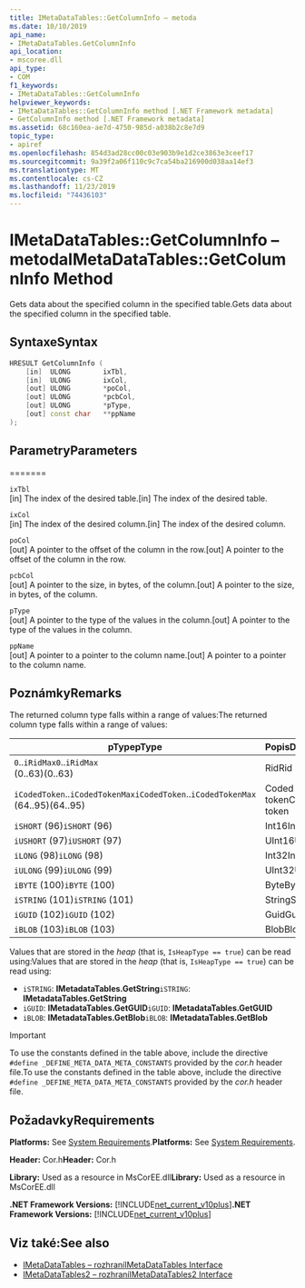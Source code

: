 ```yaml
---
title: IMetaDataTables::GetColumnInfo – metoda
ms.date: 10/10/2019
api_name:
- IMetaDataTables.GetColumnInfo
api_location:
- mscoree.dll
api_type:
- COM
f1_keywords:
- IMetaDataTables::GetColumnInfo
helpviewer_keywords:
- IMetaDataTables::GetColumnInfo method [.NET Framework metadata]
- GetColumnInfo method [.NET Framework metadata]
ms.assetid: 68c160ea-ae7d-4750-985d-a038b2c8e7d9
topic_type:
- apiref
ms.openlocfilehash: 854d3ad28cc00c03e903b9e1d2ce3863e3ceef17
ms.sourcegitcommit: 9a39f2a06f110c9c7ca54ba216900d038aa14ef3
ms.translationtype: MT
ms.contentlocale: cs-CZ
ms.lasthandoff: 11/23/2019
ms.locfileid: "74436103"
---
```

# <a name="imetadatatablesgetcolumninfo-method"></a><span data-ttu-id="13c73-102">IMetaDataTables::GetColumnInfo – metoda</span><span class="sxs-lookup"><span data-stu-id="13c73-102">IMetaDataTables::GetColumnInfo Method</span></span>
<span data-ttu-id="13c73-103">Gets data about the specified column in the specified table.</span><span class="sxs-lookup"><span data-stu-id="13c73-103">Gets data about the specified column in the specified table.</span></span>  
  
## <a name="syntax"></a><span data-ttu-id="13c73-104">Syntaxe</span><span class="sxs-lookup"><span data-stu-id="13c73-104">Syntax</span></span>  
  
```cpp  
HRESULT GetColumnInfo (   
    [in]  ULONG        ixTbl,  
    [in]  ULONG        ixCol,  
    [out] ULONG        *poCol,  
    [out] ULONG        *pcbCol,  
    [out] ULONG        *pType,  
    [out] const char   **ppName  
);  
```  
  
## <a name="parameters"></a><span data-ttu-id="13c73-105">Parametry</span><span class="sxs-lookup"><span data-stu-id="13c73-105">Parameters</span></span>
=======

 `ixTbl`  
 <span data-ttu-id="13c73-106">[in] The index of the desired table.</span><span class="sxs-lookup"><span data-stu-id="13c73-106">[in] The index of the desired table.</span></span>  
  
 `ixCol`  
 <span data-ttu-id="13c73-107">[in] The index of the desired column.</span><span class="sxs-lookup"><span data-stu-id="13c73-107">[in] The index of the desired column.</span></span>  
  
 `poCol`  
 <span data-ttu-id="13c73-108">[out] A pointer to the offset of the column in the row.</span><span class="sxs-lookup"><span data-stu-id="13c73-108">[out] A pointer to the offset of the column in the row.</span></span>  
  
 `pcbCol`  
 <span data-ttu-id="13c73-109">[out] A pointer to the size, in bytes, of the column.</span><span class="sxs-lookup"><span data-stu-id="13c73-109">[out] A pointer to the size, in bytes, of the column.</span></span>  
  
 `pType`  
 <span data-ttu-id="13c73-110">[out] A pointer to the type of the values in the column.</span><span class="sxs-lookup"><span data-stu-id="13c73-110">[out] A pointer to the type of the values in the column.</span></span>  
  
 `ppName`  
 <span data-ttu-id="13c73-111">[out] A pointer to a pointer to the column name.</span><span class="sxs-lookup"><span data-stu-id="13c73-111">[out] A pointer to a pointer to the column name.</span></span>  
 
## <a name="remarks"></a><span data-ttu-id="13c73-112">Poznámky</span><span class="sxs-lookup"><span data-stu-id="13c73-112">Remarks</span></span>

<span data-ttu-id="13c73-113">The returned column type falls within a range of values:</span><span class="sxs-lookup"><span data-stu-id="13c73-113">The returned column type falls within a range of values:</span></span>

| <span data-ttu-id="13c73-114">pType</span><span class="sxs-lookup"><span data-stu-id="13c73-114">pType</span></span>                    | <span data-ttu-id="13c73-115">Popis</span><span class="sxs-lookup"><span data-stu-id="13c73-115">Description</span></span>   | <span data-ttu-id="13c73-116">Helper function</span><span class="sxs-lookup"><span data-stu-id="13c73-116">Helper function</span></span>                   |
|--------------------------|---------------|-----------------------------------|
| <span data-ttu-id="13c73-117">`0`..`iRidMax`</span><span class="sxs-lookup"><span data-stu-id="13c73-117">`0`..`iRidMax`</span></span><br><span data-ttu-id="13c73-118">(0..63)</span><span class="sxs-lookup"><span data-stu-id="13c73-118">(0..63)</span></span>   | <span data-ttu-id="13c73-119">Rid</span><span class="sxs-lookup"><span data-stu-id="13c73-119">Rid</span></span>           | <span data-ttu-id="13c73-120">**IsRidType**</span><span class="sxs-lookup"><span data-stu-id="13c73-120">**IsRidType**</span></span><br><span data-ttu-id="13c73-121">**IsRidOrToken**</span><span class="sxs-lookup"><span data-stu-id="13c73-121">**IsRidOrToken**</span></span> |
| <span data-ttu-id="13c73-122">`iCodedToken`..`iCodedTokenMax`</span><span class="sxs-lookup"><span data-stu-id="13c73-122">`iCodedToken`..`iCodedTokenMax`</span></span><br><span data-ttu-id="13c73-123">(64..95)</span><span class="sxs-lookup"><span data-stu-id="13c73-123">(64..95)</span></span> | <span data-ttu-id="13c73-124">Coded token</span><span class="sxs-lookup"><span data-stu-id="13c73-124">Coded token</span></span> | <span data-ttu-id="13c73-125">**IsCodedTokenType**</span><span class="sxs-lookup"><span data-stu-id="13c73-125">**IsCodedTokenType**</span></span> <br><span data-ttu-id="13c73-126">**IsRidOrToken**</span><span class="sxs-lookup"><span data-stu-id="13c73-126">**IsRidOrToken**</span></span> |
| <span data-ttu-id="13c73-127">`iSHORT` (96)</span><span class="sxs-lookup"><span data-stu-id="13c73-127">`iSHORT` (96)</span></span>            | <span data-ttu-id="13c73-128">Int16</span><span class="sxs-lookup"><span data-stu-id="13c73-128">Int16</span></span>         | <span data-ttu-id="13c73-129">**IsFixedType**</span><span class="sxs-lookup"><span data-stu-id="13c73-129">**IsFixedType**</span></span>                   |
| <span data-ttu-id="13c73-130">`iUSHORT` (97)</span><span class="sxs-lookup"><span data-stu-id="13c73-130">`iUSHORT` (97)</span></span>           | <span data-ttu-id="13c73-131">UInt16</span><span class="sxs-lookup"><span data-stu-id="13c73-131">UInt16</span></span>        | <span data-ttu-id="13c73-132">**IsFixedType**</span><span class="sxs-lookup"><span data-stu-id="13c73-132">**IsFixedType**</span></span>                   |
| <span data-ttu-id="13c73-133">`iLONG` (98)</span><span class="sxs-lookup"><span data-stu-id="13c73-133">`iLONG` (98)</span></span>             | <span data-ttu-id="13c73-134">Int32</span><span class="sxs-lookup"><span data-stu-id="13c73-134">Int32</span></span>         | <span data-ttu-id="13c73-135">**IsFixedType**</span><span class="sxs-lookup"><span data-stu-id="13c73-135">**IsFixedType**</span></span>                   |
| <span data-ttu-id="13c73-136">`iULONG` (99)</span><span class="sxs-lookup"><span data-stu-id="13c73-136">`iULONG` (99)</span></span>            | <span data-ttu-id="13c73-137">UInt32</span><span class="sxs-lookup"><span data-stu-id="13c73-137">UInt32</span></span>        | <span data-ttu-id="13c73-138">**IsFixedType**</span><span class="sxs-lookup"><span data-stu-id="13c73-138">**IsFixedType**</span></span>                   |
| <span data-ttu-id="13c73-139">`iBYTE` (100)</span><span class="sxs-lookup"><span data-stu-id="13c73-139">`iBYTE` (100)</span></span>            | <span data-ttu-id="13c73-140">Byte</span><span class="sxs-lookup"><span data-stu-id="13c73-140">Byte</span></span>          | <span data-ttu-id="13c73-141">**IsFixedType**</span><span class="sxs-lookup"><span data-stu-id="13c73-141">**IsFixedType**</span></span>                   |
| <span data-ttu-id="13c73-142">`iSTRING` (101)</span><span class="sxs-lookup"><span data-stu-id="13c73-142">`iSTRING` (101)</span></span>          | <span data-ttu-id="13c73-143">String</span><span class="sxs-lookup"><span data-stu-id="13c73-143">String</span></span>        | <span data-ttu-id="13c73-144">**IsHeapType**</span><span class="sxs-lookup"><span data-stu-id="13c73-144">**IsHeapType**</span></span>                    |
| <span data-ttu-id="13c73-145">`iGUID` (102)</span><span class="sxs-lookup"><span data-stu-id="13c73-145">`iGUID` (102)</span></span>            | <span data-ttu-id="13c73-146">Guid</span><span class="sxs-lookup"><span data-stu-id="13c73-146">Guid</span></span>          | <span data-ttu-id="13c73-147">**IsHeapType**</span><span class="sxs-lookup"><span data-stu-id="13c73-147">**IsHeapType**</span></span>                    |
| <span data-ttu-id="13c73-148">`iBLOB` (103)</span><span class="sxs-lookup"><span data-stu-id="13c73-148">`iBLOB` (103)</span></span>            | <span data-ttu-id="13c73-149">Blob</span><span class="sxs-lookup"><span data-stu-id="13c73-149">Blob</span></span>          | <span data-ttu-id="13c73-150">**IsHeapType**</span><span class="sxs-lookup"><span data-stu-id="13c73-150">**IsHeapType**</span></span>                    |

<span data-ttu-id="13c73-151">Values that are stored in the *heap* (that is, `IsHeapType == true`) can be read using:</span><span class="sxs-lookup"><span data-stu-id="13c73-151">Values that are stored in the *heap* (that is, `IsHeapType == true`) can be read using:</span></span>

- <span data-ttu-id="13c73-152">`iSTRING`: **IMetadataTables.GetString**</span><span class="sxs-lookup"><span data-stu-id="13c73-152">`iSTRING`: **IMetadataTables.GetString**</span></span>
- <span data-ttu-id="13c73-153">`iGUID`: **IMetadataTables.GetGUID**</span><span class="sxs-lookup"><span data-stu-id="13c73-153">`iGUID`: **IMetadataTables.GetGUID**</span></span>
- <span data-ttu-id="13c73-154">`iBLOB`: **IMetadataTables.GetBlob**</span><span class="sxs-lookup"><span data-stu-id="13c73-154">`iBLOB`: **IMetadataTables.GetBlob**</span></span>

> [!IMPORTANT]
> <span data-ttu-id="13c73-155">To use the constants defined in the table above, include the directive `#define _DEFINE_META_DATA_META_CONSTANTS` provided by the *cor.h* header file.</span><span class="sxs-lookup"><span data-stu-id="13c73-155">To use the constants defined in the table above, include the directive `#define _DEFINE_META_DATA_META_CONSTANTS` provided by the *cor.h* header file.</span></span>

## <a name="requirements"></a><span data-ttu-id="13c73-156">Požadavky</span><span class="sxs-lookup"><span data-stu-id="13c73-156">Requirements</span></span>  
 <span data-ttu-id="13c73-157">**Platforms:** See [System Requirements](../../../../docs/framework/get-started/system-requirements.md).</span><span class="sxs-lookup"><span data-stu-id="13c73-157">**Platforms:** See [System Requirements](../../../../docs/framework/get-started/system-requirements.md).</span></span>  
  
 <span data-ttu-id="13c73-158">**Header:** Cor.h</span><span class="sxs-lookup"><span data-stu-id="13c73-158">**Header:** Cor.h</span></span>  
  
 <span data-ttu-id="13c73-159">**Library:** Used as a resource in MsCorEE.dll</span><span class="sxs-lookup"><span data-stu-id="13c73-159">**Library:** Used as a resource in MsCorEE.dll</span></span>  
  
 <span data-ttu-id="13c73-160">**.NET Framework Versions:** [!INCLUDE[net_current_v10plus](../../../../includes/net-current-v10plus-md.md)]</span><span class="sxs-lookup"><span data-stu-id="13c73-160">**.NET Framework Versions:** [!INCLUDE[net_current_v10plus](../../../../includes/net-current-v10plus-md.md)]</span></span>  
  
## <a name="see-also"></a><span data-ttu-id="13c73-161">Viz také:</span><span class="sxs-lookup"><span data-stu-id="13c73-161">See also</span></span>

- [<span data-ttu-id="13c73-162">IMetaDataTables – rozhraní</span><span class="sxs-lookup"><span data-stu-id="13c73-162">IMetaDataTables Interface</span></span>](../../../../docs/framework/unmanaged-api/metadata/imetadatatables-interface.md)
- [<span data-ttu-id="13c73-163">IMetaDataTables2 – rozhraní</span><span class="sxs-lookup"><span data-stu-id="13c73-163">IMetaDataTables2 Interface</span></span>](../../../../docs/framework/unmanaged-api/metadata/imetadatatables2-interface.md)
